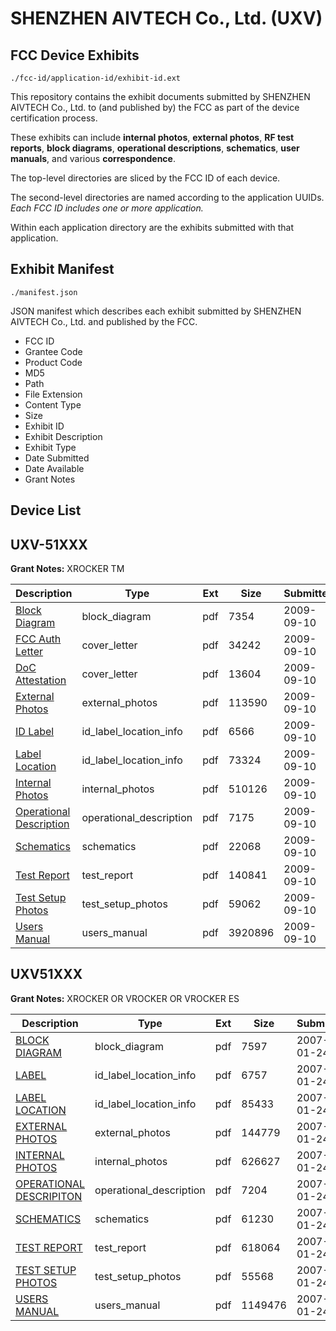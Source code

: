 # SHENZHEN AIVTECH Co., Ltd. (UXV)
## FCC Device Exhibits

```
./fcc-id/application-id/exhibit-id.ext
```

This repository contains the exhibit documents submitted by SHENZHEN AIVTECH Co., Ltd. to (and published by) the FCC as part of the device certification process.

These exhibits can include **internal photos**, **external photos**, **RF test reports**, **block diagrams**, **operational descriptions**, **schematics**, **user manuals**, and various **correspondence**.

The top-level directories are sliced by the FCC ID of each device.

The second-level directories are named according to the application UUIDs. *Each FCC ID includes one or more application.*

Within each application directory are the exhibits submitted with that application. 

## Exhibit Manifest

```
./manifest.json
```

JSON manifest which describes each exhibit submitted by SHENZHEN AIVTECH Co., Ltd. and published by the FCC.

- FCC ID
- Grantee Code
- Product Code
- MD5
- Path
- File Extension
- Content Type
- Size
- Exhibit ID
- Exhibit Description
- Exhibit Type
- Date Submitted
- Date Available
- Grant Notes

## Device List
## UXV-51XXX
**Grant Notes:** XROCKER TM

| Description | Type | Ext | Size | Submitted | Available |
| ----------- | ---- | --- | ---- | --------- | --------- |
| [Block Diagram](UXV-51XXX/0cd33e3f2934a9a1ef80bea30373fd51/1167859.pdf) | block_diagram | pdf | 7354 | 2009-09-10 | 2009-09-10 |
| [FCC Auth Letter](UXV-51XXX/0cd33e3f2934a9a1ef80bea30373fd51/1167869.pdf) | cover_letter | pdf | 34242 | 2009-09-10 | 2009-09-10 |
| [DoC Attestation](UXV-51XXX/0cd33e3f2934a9a1ef80bea30373fd51/1167870.pdf) | cover_letter | pdf | 13604 | 2009-09-10 | 2009-09-10 |
| [External Photos](UXV-51XXX/0cd33e3f2934a9a1ef80bea30373fd51/1167860.pdf) | external_photos | pdf | 113590 | 2009-09-10 | 2009-09-10 |
| [ID Label](UXV-51XXX/0cd33e3f2934a9a1ef80bea30373fd51/1167861.pdf) | id_label_location_info | pdf | 6566 | 2009-09-10 | 2009-09-10 |
| [Label Location](UXV-51XXX/0cd33e3f2934a9a1ef80bea30373fd51/1167862.pdf) | id_label_location_info | pdf | 73324 | 2009-09-10 | 2009-09-10 |
| [Internal Photos](UXV-51XXX/0cd33e3f2934a9a1ef80bea30373fd51/1167863.pdf) | internal_photos | pdf | 510126 | 2009-09-10 | 2009-09-10 |
| [Operational Description](UXV-51XXX/0cd33e3f2934a9a1ef80bea30373fd51/1167864.pdf) | operational_description | pdf | 7175 | 2009-09-10 | 2009-09-10 |
| [Schematics](UXV-51XXX/0cd33e3f2934a9a1ef80bea30373fd51/1167865.pdf) | schematics | pdf | 22068 | 2009-09-10 | 2009-09-10 |
| [Test Report](UXV-51XXX/0cd33e3f2934a9a1ef80bea30373fd51/1167866.pdf) | test_report | pdf | 140841 | 2009-09-10 | 2009-09-10 |
| [Test Setup Photos](UXV-51XXX/0cd33e3f2934a9a1ef80bea30373fd51/1167867.pdf) | test_setup_photos | pdf | 59062 | 2009-09-10 | 2009-09-10 |
| [Users Manual](UXV-51XXX/0cd33e3f2934a9a1ef80bea30373fd51/1167868.pdf) | users_manual | pdf | 3920896 | 2009-09-10 | 2009-09-10 |
## UXV51XXX
**Grant Notes:** XROCKER OR VROCKER OR VROCKER ES

| Description | Type | Ext | Size | Submitted | Available |
| ----------- | ---- | --- | ---- | --------- | --------- |
| [BLOCK DIAGRAM](UXV51XXX/d7403ec71003fff5be3feea7ff7acf24/750141.pdf) | block_diagram | pdf | 7597 | 2007-01-24 | 2007-01-24 |
| [LABEL](UXV51XXX/d7403ec71003fff5be3feea7ff7acf24/750143.pdf) | id_label_location_info | pdf | 6757 | 2007-01-24 | 2007-01-24 |
| [LABEL LOCATION](UXV51XXX/d7403ec71003fff5be3feea7ff7acf24/750144.pdf) | id_label_location_info | pdf | 85433 | 2007-01-24 | 2007-01-24 |
| [EXTERNAL PHOTOS](UXV51XXX/d7403ec71003fff5be3feea7ff7acf24/750142.pdf) | external_photos | pdf | 144779 | 2007-01-24 | 2007-01-24 |
| [INTERNAL PHOTOS](UXV51XXX/d7403ec71003fff5be3feea7ff7acf24/750145.pdf) | internal_photos | pdf | 626627 | 2007-01-24 | 2007-01-24 |
| [OPERATIONAL DESCRIPITON](UXV51XXX/d7403ec71003fff5be3feea7ff7acf24/750146.pdf) | operational_description | pdf | 7204 | 2007-01-24 | 2007-01-24 |
| [SCHEMATICS](UXV51XXX/d7403ec71003fff5be3feea7ff7acf24/750147.pdf) | schematics | pdf | 61230 | 2007-01-24 | 2007-01-24 |
| [TEST REPORT](UXV51XXX/d7403ec71003fff5be3feea7ff7acf24/750148.pdf) | test_report | pdf | 618064 | 2007-01-24 | 2007-01-24 |
| [TEST SETUP PHOTOS](UXV51XXX/d7403ec71003fff5be3feea7ff7acf24/750149.pdf) | test_setup_photos | pdf | 55568 | 2007-01-24 | 2007-01-24 |
| [USERS MANUAL](UXV51XXX/d7403ec71003fff5be3feea7ff7acf24/750150.pdf) | users_manual | pdf | 1149476 | 2007-01-24 | 2007-01-24 |
